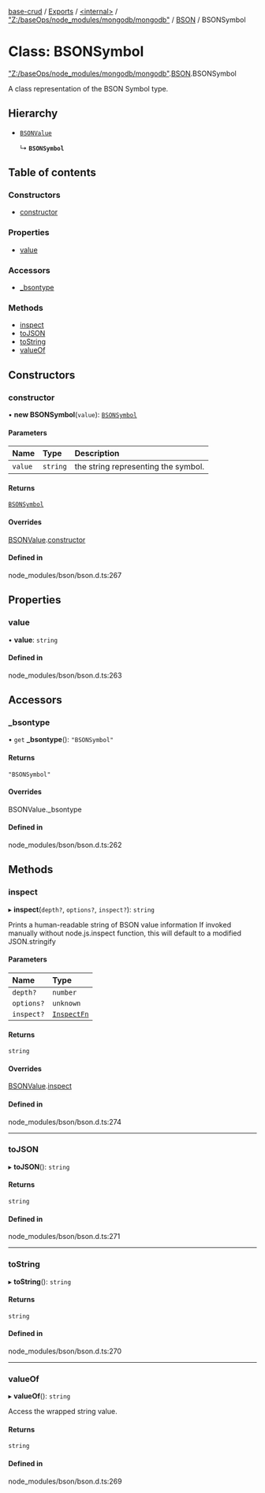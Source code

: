 [base-crud](../README.md) / [Exports](../modules.md) / [\<internal\>](../modules/internal_.md) / ["Z:/baseOps/node\_modules/mongodb/mongodb"](../modules/internal_._Z__baseOps_node_modules_mongodb_mongodb_.md) / [BSON](../modules/internal_._Z__baseOps_node_modules_mongodb_mongodb_.BSON.md) / BSONSymbol

# Class: BSONSymbol

["Z:/baseOps/node\_modules/mongodb/mongodb"](../modules/internal_._Z__baseOps_node_modules_mongodb_mongodb_.md).[BSON](../modules/internal_._Z__baseOps_node_modules_mongodb_mongodb_.BSON.md).BSONSymbol

A class representation of the BSON Symbol type.

## Hierarchy

- [`BSONValue`](internal_._Z__baseOps_node_modules_mongodb_mongodb_.BSON.BSONValue.md)

  ↳ **`BSONSymbol`**

## Table of contents

### Constructors

- [constructor](internal_._Z__baseOps_node_modules_mongodb_mongodb_.BSON.BSONSymbol.md#constructor)

### Properties

- [value](internal_._Z__baseOps_node_modules_mongodb_mongodb_.BSON.BSONSymbol.md#value)

### Accessors

- [\_bsontype](internal_._Z__baseOps_node_modules_mongodb_mongodb_.BSON.BSONSymbol.md#_bsontype)

### Methods

- [inspect](internal_._Z__baseOps_node_modules_mongodb_mongodb_.BSON.BSONSymbol.md#inspect)
- [toJSON](internal_._Z__baseOps_node_modules_mongodb_mongodb_.BSON.BSONSymbol.md#tojson)
- [toString](internal_._Z__baseOps_node_modules_mongodb_mongodb_.BSON.BSONSymbol.md#tostring)
- [valueOf](internal_._Z__baseOps_node_modules_mongodb_mongodb_.BSON.BSONSymbol.md#valueof)

## Constructors

### constructor

• **new BSONSymbol**(`value`): [`BSONSymbol`](internal_._Z__baseOps_node_modules_mongodb_mongodb_.BSON.BSONSymbol.md)

#### Parameters

| Name | Type | Description |
| :------ | :------ | :------ |
| `value` | `string` | the string representing the symbol. |

#### Returns

[`BSONSymbol`](internal_._Z__baseOps_node_modules_mongodb_mongodb_.BSON.BSONSymbol.md)

#### Overrides

[BSONValue](internal_._Z__baseOps_node_modules_mongodb_mongodb_.BSON.BSONValue.md).[constructor](internal_._Z__baseOps_node_modules_mongodb_mongodb_.BSON.BSONValue.md#constructor)

#### Defined in

node_modules/bson/bson.d.ts:267

## Properties

### value

• **value**: `string`

#### Defined in

node_modules/bson/bson.d.ts:263

## Accessors

### \_bsontype

• `get` **_bsontype**(): ``"BSONSymbol"``

#### Returns

``"BSONSymbol"``

#### Overrides

BSONValue.\_bsontype

#### Defined in

node_modules/bson/bson.d.ts:262

## Methods

### inspect

▸ **inspect**(`depth?`, `options?`, `inspect?`): `string`

Prints a human-readable string of BSON value information
If invoked manually without node.js.inspect function, this will default to a modified JSON.stringify

#### Parameters

| Name | Type |
| :------ | :------ |
| `depth?` | `number` |
| `options?` | `unknown` |
| `inspect?` | [`InspectFn`](../modules/internal_.md#inspectfn) |

#### Returns

`string`

#### Overrides

[BSONValue](internal_._Z__baseOps_node_modules_mongodb_mongodb_.BSON.BSONValue.md).[inspect](internal_._Z__baseOps_node_modules_mongodb_mongodb_.BSON.BSONValue.md#inspect)

#### Defined in

node_modules/bson/bson.d.ts:274

___

### toJSON

▸ **toJSON**(): `string`

#### Returns

`string`

#### Defined in

node_modules/bson/bson.d.ts:271

___

### toString

▸ **toString**(): `string`

#### Returns

`string`

#### Defined in

node_modules/bson/bson.d.ts:270

___

### valueOf

▸ **valueOf**(): `string`

Access the wrapped string value.

#### Returns

`string`

#### Defined in

node_modules/bson/bson.d.ts:269

